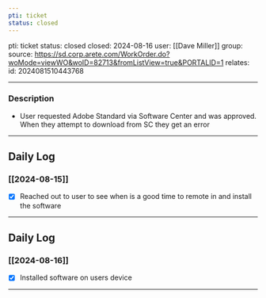 ```yaml
---
pti: ticket
status: closed
---
```

pti: ticket 
status: closed
closed: 2024-08-16
user: [[Dave Miller]]
group: 
source: https://sd.corp.arete.com/WorkOrder.do?woMode=viewWO&woID=82713&fromListView=true&PORTALID=1
relates: 
id: 2024081510443768

---
### Description
- User requested Adobe Standard via Software Center and was approved. When they attempt to download from SC they get an error
---
## Daily Log
### [[2024-08-15]]
- [x] Reached out to user to see when is a good time to remote in and install the software
---
## Daily Log
### [[2024-08-16]]
- [x] Installed software on users device
---








